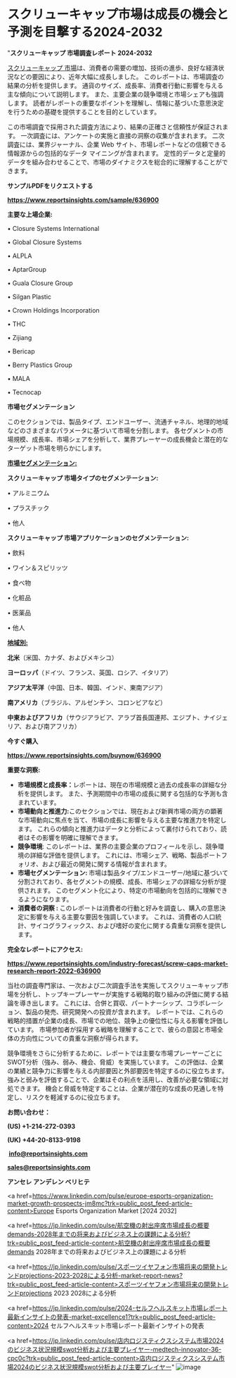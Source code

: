 # スクリューキャップ市場は成長の機会と予測を目撃する2024-2032

"<strong>スクリューキャップ 市場調査レポート 2024-2032</strong>

<a href=https://www.reportsinsights.com/sample/636900>スクリューキャップ 市場</a>は、消費者の需要の増加、技術の進歩、良好な経済状況などの要因により、近年大幅に成長しました。 このレポートは、市場調査の結果の分析を提供します。 通貨のサイズ、成長率、消費者行動に影響を与える主な傾向について説明します。 また、主要企業の競争環境と市場シェアも強調します。 読者がレポートの重要なポイントを理解し、情報に基づいた意思決定を行うための基礎を提供することを目的としています。

この市場調査で採用された調査方法により、結果の正確さと信頼性が保証されます。 一次調査には、アンケートの実施と直接の洞察の収集が含まれます。 二次調査には、業界ジャーナル、企業 Web サイト、市場レポートなどの信頼できる情報源からの包括的なデータ マイニングが含まれます。 定性的データと定量的データを組み合わせることで、市場のダイナミクスを総合的に理解することができます。

<strong><b>サンプルPDFをリクエストする</b></strong>

<a href=https://www.reportsinsights.com/sample/636900><strong><u>https://www.reportsinsights.com/sample/636900</u></strong></a>

<strong>主要な上場企業:</strong>

• Closure Systems International

• Global Closure Systems

• ALPLA

• AptarGroup

• Guala Closure Group

• Silgan Plastic

• Crown Holdings Incorporation

• THC

• Zijiang

• Bericap

• Berry Plastics Group

• MALA

• Tecnocap

<strong>市場セグメンテーション</strong>

このセクションでは、製品タイプ、エンドユーザー、流通チャネル、地理的地域などのさまざまなパラメータに基づいて市場を分割します。 各セグメントの市場規模、成長率、市場シェアを分析して、業界プレーヤーの成長機会と潜在的なターゲット市場を明らかにします。

<strong><u>市場セグメンテーション</u></strong><strong><u>:</u></strong>

<strong>スクリューキャップ 市場タイプのセグメンテーション:</strong>

• アルミニウム

• プラスチック

• 他人

<strong>スクリューキャップ 市場アプリケーションのセグメンテーション:</strong>

• 飲料

• ワイン＆スピリッツ

• 食べ物

• 化粧品

• 医薬品

• 他人

<strong><u>地域別</u></strong><strong><u>:</u></strong>

<strong>北米</strong>（米国、カナダ、およびメキシコ）

<strong>ヨーロッパ</strong>（ドイツ、フランス、英国、ロシア、イタリア）

<strong>アジア太平洋</strong>（中国、日本、韓国、インド、東南アジア）

<strong>南アメリカ</strong>（ブラジル、アルゼンチン、コロンビアなど）

<strong>中東およびアフリカ</strong>（サウジアラビア、アラブ首長国連邦、エジプト、ナイジェリア、および南アフリカ）

<strong>今すぐ購入</strong>

<a href=https://www.reportsinsights.com/buynow/636900><strong><u>https://www.reportsinsights.com/buynow/636900</u></strong></a>

<strong>重要な洞察:</strong>
<ul>
  <li><strong>市場規模と成長率：</strong>レポートは、現在の市場規模と過去の成長率の詳細な分析を提供します。 また、予測期間中の市場の成長に関する包括的な予測も含まれています。</li>
  <li><strong>市場動向と推進力:</strong>このセクションでは、現在および新興市場の両方の顕著な市場動向に焦点を当て、市場の成長に影響を与える主要な推進力を特定します。 これらの傾向と推進力はデータと分析によって裏付けられており、読者はその影響を明確に理解できます。</li>
  <li><strong>競争環境</strong>: このレポートは、業界の主要企業のプロフィールを示し、競争環境の詳細な評価を提供します。 これには、市場シェア、戦略、製品ポートフォリオ、および最近の開発に関する情報が含まれます。</li>
  <li><strong>市場セグメンテーション: </strong>市場は製品タイプ/エンドユーザー/地域に基づいて分割されており、各セグメントの規模、成長、市場シェアの詳細な分析が提供されます。 このセグメント化により、特定の市場動向を包括的に理解できるようになります。</li>
  <li><strong>消費者の洞察 : </strong>このレポートは消費者の行動と好みを調査し、購入の意思決定に影響を与える主要な要因を強調しています。 これは、消費者の人口統計、サイコグラフィックス、および嗜好の変化に関する貴重な洞察を提供します。</li>
</ul>
<strong>完全なレポートにアクセス:</strong>

<a href=https://www.reportsinsights.com/industry-forecast/screw-caps-market-research-report-2022-636900><strong><u><b>https://www.reportsinsights.com/industry-forecast/screw-caps-market-research-report-2022-636900</b></u></strong></a>

当社の調査専門家は、一次および二次調査手法を実施してスクリューキャップ市場を分析し、トップキープレーヤーが実施する戦略的取り組みの評価に関する結論を導き出します。 これには、合併と買収、パートナーシップ、コラボレーション、製品の発売、研究開発への投資が含まれます。 レポートでは、これらの戦略的措置が企業の成長、市場での地位、競争上の優位性に与える影響を評価しています。 市場参加者が採用する戦略を理解することで、彼らの意図と市場全体の方向性についての貴重な洞察が得られます。

競争環境をさらに分析するために、レポートでは主要な市場プレーヤーごとにSWOT分析（強み、弱み、機会、脅威）を実施しています。 この評価は、企業の業績と競争力に影響を与える内部要因と外部要因を特定するのに役立ちます。 強みと弱みを評価することで、企業はその利点を活用し、改善が必要な領域に対処できます。 機会と脅威を特定することは、企業が潜在的な成長の見通しを特定し、リスクを軽減するのに役立ちます。

<strong>お問い合わせ：</strong>

<strong>(US) +1-214-272-0393</strong>

<strong>(UK) +44-20-8133-9198</strong>

<strong> </strong><a href=info@reportsinsights.com><strong><u>info@reportsinsights.com</u></strong></a>

<a href=sales@reportsinsights.com><strong><u>sales@reportsinsights.com</u></strong></a>

<strong>アンセレ アンデレン ベリヒテ</strong>

<a href=https://www.linkedin.com/pulse/europe-esports-organization-market-growth-prospects-jm8mc?trk=public_post_feed-article-content>Europe Esports Organization Market [2024 2032]</a>

<a href=https://jp.linkedin.com/pulse/航空機の射出座席市場成長の概要demands-2028年までの将来およびビジネス上の課題による分析?trk=public_post_feed-article-content>航空機の射出座席市場成長の概要demands 2028年までの将来およびビジネス上の課題による分析</a>

<a href=https://jp.linkedin.com/pulse/スポーツイヤフォン市場将来の開発トレンドprojections-2023-2028による分析-market-report-news?trk=public_post_feed-article-content>スポーツイヤフォン市場将来の開発トレンドprojections 2023 2028による分析</a>

<a href=https://jp.linkedin.com/pulse/2024-セルフヘルスキット市場レポート最新インサイトの発表-market-excellence1?trk=public_post_feed-article-content>2024 セルフヘルスキット市場レポート最新インサイトの発表</a>

<a href=https://jp.linkedin.com/pulse/店内ロジスティクスシステム市場2024のビジネス状況規模swot分析および主要プレイヤー-medtech-innovator-36-cpc0c?trk=public_post_feed-article-content>店内ロジスティクスシステム市場2024のビジネス状況規模swot分析および主要プレイヤー</a>"
![image](https://github.com/gayatrid12/RImarketTech/assets/158473851/02cb40a5-4d46-4aa7-b48f-204b30b844d3)
